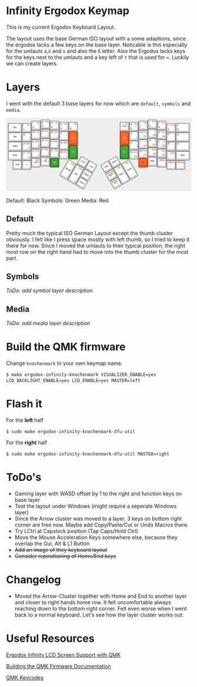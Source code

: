 # Infinity Ergodox Keymap

This is my current Ergodox Keyboard Layout.

The layout uses the base German ISO layout with a some adaptions, since the ergodox lacks a few keys on the base layer.
Noticable is this especially for the umlauts `ä`,`ö` and `ü` and also the `ß` letter. Also the Ergodox lacks keys for the keys next to the umlauts and a key left of `Y` that is used for `<`. Luckily we can create layers.

# Layers

I went with the default 3 base layers for now which are `default`, `symbols` and `media`.

![keyboard-layout](keyboard-layout.jpg)

Default: Black
Symbols: Green
Media: Red

## Default

Pretty much the typical ISO German Layout except the thumb cluster obviously.
I felt like I press space mostly with left thumb, so I tried to keep it there for now.
Since I moved the umlauts to their typical position, the right most row on the right hand had to move
into the thumb cluster for the most part.

## Symbols
_ToDo: add symbol layer description_

## Media
_ToDo: add media layer description_

# Build the QMK firmware

Change `knochenmark` to your own keymap name.

```shell
$ make ergodox-infinity-knochenmark VISUALIZER_ENABLE=yes LCD_BACKLIGHT_ENABLE=yes LCD_ENABLE=yes MASTER=left
```

# Flash it

For the **left** half
```shell
$ sudo make ergodox-infinity-knochenmark-dfu-util
```
For the **right** half
```shell
$ sudo make ergodox-infinity-knochenmark-dfu-util MASTER=right
```

# ToDo's

- Gaming layer with WASD offset by 1 to the right and function keys on base layer
- Test the layout under Windows (might require a seperate Windows layer)
- Since the Arrow cluster was moved to a layer, 3 keys on bottom right corner are free now.
Maybe add Copy/Paste/Cut or Undo Macros there.
- Try LCtrl at Capslock position (Tap Caps/Hold Ctrl)
- Move the Mouse Acceleration Keys somewhere else, because they overlap the Gui, Alt & L1 Button
- ~~Add an image of they keyboard layout~~
- ~~Consider repositioning of Home/End keys~~

# Changelog

- Moved the Arrow-Cluster together with Home and End to another layer and closer to right hands home row. It felt uncomfortable always reaching down to the bottom right corner. Felt even worse when I went back to a normal keyboard. Let's see how the layer cluster works out.

# Useful Resources

[Ergodox Infinity LCD Screen Support with QMK](https://www.reddit.com/r/MechanicalKeyboards/comments/6576f8/psa_the_screens_on_the_infinity_ergodox_now_work/)

[Building the QMK Firmware Documentation](https://github.com/qmk/qmk_firmware/tree/master/keyboards/ergodox)

[QMK Keycodes](https://docs.qmk.fm/basic_keycodes.html)
